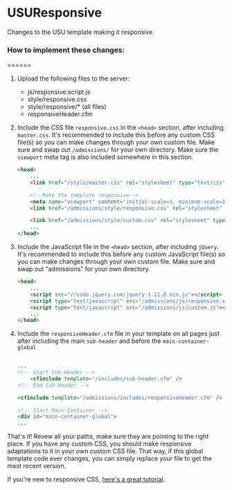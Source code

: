 USUResponsive
=============

Changes to the USU template making it responsive

### How to implement these changes:
======

1. Upload the following files to the server:
	- js/responsive.script.js
	- style/responsive.css
	- style/responsive/* (all files)
	- responsiveHeader.cfm
2. Include the CSS file `responsive.css` in the `<head>` section, after including `master.css`. It's recommended to include this before any custom CSS file(s) so you can make changes through your own custom file. Make sure and swap out `/admissions/` for your own directory. Make sure the `viewport` meta tag is also included somewhere in this section.
	
	```html
	<head>
		...
		<link href="/style/master.css" rel="stylesheet" type="text/css" media="screen" />

		<!--Make the template responsive-->
		<meta name="viewport" content="initial-scale=1, minimum-scale=1, user-scalable=1">
		<link href="/admissions/style/responsive.css" rel="stylesheet" type="text/css" media="screen" />

		<link href="/admissions/style/custom.css" rel="stylesheet" type="text/css" media="screen" />
		...
	</head>

	```

3. Include the JavaScript file in the `<head>` section, after including `jQuery`. It's recommended to include this before any custom JavaScript file(s) so you can make changes through your own custom file. Make sure and swap out "admissions" for your own directory.
	
	```html
	<head>
		...
		<script src="//code.jquery.com/jquery-1.11.0.min.js"></script>
		<script type="text/javascript" src="/admissions/js/responsive.script.js"></script>
		<script type="text/javascript" src="/admissions/js/custom.js"></script>
		...
	</head>

	```

4. Include the `responsiveHeader.cfm` file in your template on all pages just after including the main `sub-header` and before the `main-container-global`
	
	```html

	...
	<!-- Start Sub-Header -->
		<cfinclude template="/includes/sub-header.cfm" />
	<!-- End Sub-Header -->

	<cfinclude template="/admissions/includes/responsiveHeader.cfm" />

	<!-- Start Main Container -->
	<div id="main-container-global">
	...

	```
	

That's it! Revew all your paths, make sure they are pointing to the right place. If you have any custom CSS, you should make responsive adaptations to it in your own custom CSS file. That way, if this global template code ever changes, you can simply replace your file to get the most recent version. 

If you're new to responsive CSS, [here's a great tutorial](http://webdesignerwall.com/tutorials/responsive-design-in-3-steps).
